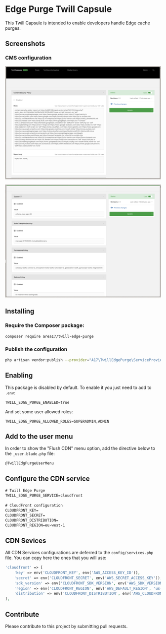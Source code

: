 # Edge Purge Twill Capsule

This Twill Capsule is intended to enable developers handle Edge cache purges. 

## Screenshots

### CMS configuration
![screenshot 1](docs/screenshot01.png)

![screenshot 2](docs/screenshot02.png)

## Installing

### Require the Composer package:

``` bash
composer require area17/twill-edge-purge
```

### Publish the configuration

``` bash
php artisan vendor:publish --provider="A17\TwillEdgePurge\ServiceProvider"
```

## Enabling

This package is disabled by default. To enable it you just need to add to `.env`:

```dotenv
TWILL_EDGE_PURGE_ENABLED=true
```

And set some user allowed roles:

```dotenv
TWILL_EDGE_PURGE_ALLOWED_ROLES=SUPERADMIN,ADMIN
```

## Add to the user menu

In order to show the "Flush CDN" menu option, add the directive below to the `_user.blade.php` file:

```blade
@TwillEdgPurgeUserMenu
```

## Configure the CDN service

```dotenv
# Twill Edge Purge
TWILL_EDGE_PURGE_SERVICE=cloudfront

# CloudFront configuration
CLOUDFRONT_KEY=
CLOUDFRONT_SECRET=
CLOUDFRONT_DISTRIBUTION=
CLOUDFRONT_REGION=eu-west-1
```

## CDN Sevices 
All CDN Services configurations are deferred to the `config/services.php` file. You can copy here the ones that you will use:

```php
'cloudfront' => [
    'key' => env('CLOUDFRONT_KEY', env('AWS_ACCESS_KEY_ID')),
    'secret' => env('CLOUDFRONT_SECRET', env('AWS_SECRET_ACCESS_KEY')),
    'sdk_version' => env('CLOUDFRONT_SDK_VERSION', env('AWS_SDK_VERSION', '2017-10-30')),
    'region' => env('CLOUDFRONT_REGION', env('AWS_DEFAULT_REGION', 'us-east-1')),
    'distribution' => env('CLOUDFRONT_DISTRIBUTION', env('AWS_CLOUDFRONT_DISTRIBUTION')),
],
```

## Contribute

Please contribute to this project by submitting pull requests.
